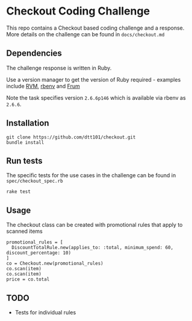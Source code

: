 # Checkout Coding Challenge

This repo contains a Checkout based coding challenge and a response. More details on the challenge can be found in `docs/checkout.md`

## Dependencies

The challenge response is written in Ruby.

Use a version manager to get the version of Ruby required - examples include [RVM](https://rvm.io/), [rbenv](https://github.com/rbenv/rbenv) and [Frum](https://github.com/tako8ki/frum)

Note the task specifies version `2.6.6p146` which is available via rbenv as `2.6.6`.

## Installation

```
git clone https://github.com/dtt101/checkout.git
bundle install
```

## Run tests

The specific tests for the use cases in the challenge can be found in `spec/checkout_spec.rb`

```
rake test
```

## Usage

The checkout class can be created with promotional rules that apply to scanned items

```
promotional_rules = [
  DiscountTotalRule.new(applies_to: :total, minimum_spend: 60, discount_percentage: 10)
]
co = Checkout.new(promotional_rules)
co.scan(item)
co.scan(item)
price = co.total
```

## TODO

- Tests for individual rules
